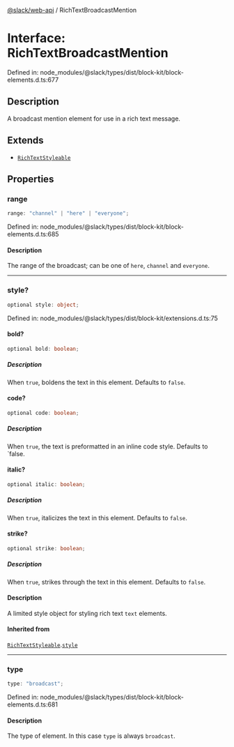 [@slack/web-api](../index.md) / RichTextBroadcastMention

# Interface: RichTextBroadcastMention

Defined in: node\_modules/@slack/types/dist/block-kit/block-elements.d.ts:677

## Description

A broadcast mention element for use in a rich text message.

## Extends

- [`RichTextStyleable`](RichTextStyleable.md)

## Properties

### range

```ts
range: "channel" | "here" | "everyone";
```

Defined in: node\_modules/@slack/types/dist/block-kit/block-elements.d.ts:685

#### Description

The range of the broadcast; can be one of `here`, `channel` and `everyone`.

***

### style?

```ts
optional style: object;
```

Defined in: node\_modules/@slack/types/dist/block-kit/extensions.d.ts:75

#### bold?

```ts
optional bold: boolean;
```

##### Description

When `true`, boldens the text in this element. Defaults to `false`.

#### code?

```ts
optional code: boolean;
```

##### Description

When `true`, the text is preformatted in an inline code style. Defaults to `false.

#### italic?

```ts
optional italic: boolean;
```

##### Description

When `true`, italicizes the text in this element. Defaults to `false`.

#### strike?

```ts
optional strike: boolean;
```

##### Description

When `true`, strikes through the text in this element. Defaults to `false`.

#### Description

A limited style object for styling rich text `text` elements.

#### Inherited from

[`RichTextStyleable`](RichTextStyleable.md).[`style`](RichTextStyleable.md#style)

***

### type

```ts
type: "broadcast";
```

Defined in: node\_modules/@slack/types/dist/block-kit/block-elements.d.ts:681

#### Description

The type of element. In this case `type` is always `broadcast`.
